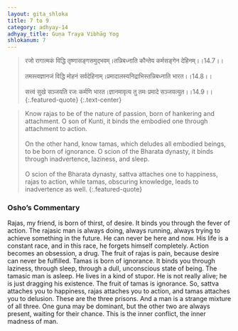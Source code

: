 ```yaml
---
layout: gita_shloka
title: 7 to 9
category: adhyay-14
adhyay_title: Guṇa Traya Vibhāg Yog
shlokanum: 7
---
```


> रजो रागात्मकं विद्धि तृष्णासङ्गसमुद्भवम्।तन्निबध्नाति कौन्तेय कर्मसङ्गेन देहिनम्।।14.7।।<br><br>तमस्त्वज्ञानजं विद्धि मोहनं सर्वदेहिनाम्।प्रमादालस्यनिद्राभिस्तन्निबध्नाति भारत।।14.8।।<br><br>सत्त्वं सुखे सञ्जयति रजः कर्मणि भारत।ज्ञानमावृत्य तु तमः प्रमादे सञ्जयत्युत।।14.9।।
{:.featured-quote}
{:.text-center}

> Know rajas to be of the nature of passion, born of hankering and attachment. O son of Kunti, it binds the embodied one through attachment to action.<br><br>On the other hand, know tamas, which deludes all embodied beings, to be born of ignorance. O scion of the Bharata dynasty, it binds through inadvertence, laziness, and sleep.<br><br>O scion of the Bharata dynasty, sattva attaches one to happiness, rajas to action, while tamas, obscuring knowledge, leads to inadvertence as well.
{:.featured-quote}

### Osho’s Commentary
Rajas, my friend, is born of thirst, of desire. It binds you through the fever of action. The rajasic man is always doing, always running, always trying to achieve something in the future. He can never be here and now. His life is a constant race, and in this race, he forgets himself completely. Action becomes an obsession, a drug. The fruit of rajas is pain, because desire can never be fulfilled.
Tamas is born of ignorance. It binds you through laziness, through sleep, through a dull, unconscious state of being. The tamasic man is asleep. He lives in a kind of stupor. He is not really alive; he is just dragging his existence. The fruit of tamas is ignorance.
So, sattva attaches you to happiness, rajas attaches you to action, and tamas attaches you to delusion. These are the three prisons. And a man is a strange mixture of all three. One guna may be dominant, but the other two are always present, waiting for their chance. This is the inner conflict, the inner madness of man.
